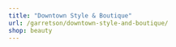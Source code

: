 ```yaml
---
title: "Downtown Style & Boutique"
url: /garretson/downtown-style-and-boutique/
shop: beauty
---
```

